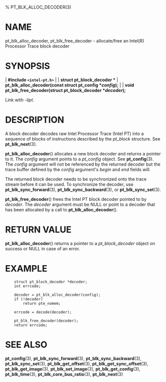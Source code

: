 % PT_BLK_ALLOC_DECODER(3)

<!---
 ! Copyright (c) 2016-2023, Intel Corporation
 ! SPDX-License-Identifier: BSD-3-Clause
 !
 ! Redistribution and use in source and binary forms, with or without
 ! modification, are permitted provided that the following conditions are met:
 !
 !  * Redistributions of source code must retain the above copyright notice,
 !    this list of conditions and the following disclaimer.
 !  * Redistributions in binary form must reproduce the above copyright notice,
 !    this list of conditions and the following disclaimer in the documentation
 !    and/or other materials provided with the distribution.
 !  * Neither the name of Intel Corporation nor the names of its contributors
 !    may be used to endorse or promote products derived from this software
 !    without specific prior written permission.
 !
 ! THIS SOFTWARE IS PROVIDED BY THE COPYRIGHT HOLDERS AND CONTRIBUTORS "AS IS"
 ! AND ANY EXPRESS OR IMPLIED WARRANTIES, INCLUDING, BUT NOT LIMITED TO, THE
 ! IMPLIED WARRANTIES OF MERCHANTABILITY AND FITNESS FOR A PARTICULAR PURPOSE
 ! ARE DISCLAIMED. IN NO EVENT SHALL THE COPYRIGHT OWNER OR CONTRIBUTORS BE
 ! LIABLE FOR ANY DIRECT, INDIRECT, INCIDENTAL, SPECIAL, EXEMPLARY, OR
 ! CONSEQUENTIAL DAMAGES (INCLUDING, BUT NOT LIMITED TO, PROCUREMENT OF
 ! SUBSTITUTE GOODS OR SERVICES; LOSS OF USE, DATA, OR PROFITS; OR BUSINESS
 ! INTERRUPTION) HOWEVER CAUSED AND ON ANY THEORY OF LIABILITY, WHETHER IN
 ! CONTRACT, STRICT LIABILITY, OR TORT (INCLUDING NEGLIGENCE OR OTHERWISE)
 ! ARISING IN ANY WAY OUT OF THE USE OF THIS SOFTWARE, EVEN IF ADVISED OF THE
 ! POSSIBILITY OF SUCH DAMAGE.
 !-->

# NAME

pt_blk_alloc_decoder, pt_blk_free_decoder - allocate/free an Intel(R) Processor
Trace block decoder


# SYNOPSIS

| **\#include `<intel-pt.h>`**
|
| **struct pt_block_decoder \***
| **pt_blk_alloc_decoder(const struct pt_config \**config*);**
|
| **void pt_blk_free_decoder(struct pt_block_decoder \**decoder*);**

Link with *-lipt*.


# DESCRIPTION

A block decoder decodes raw Intel Processor Trace (Intel PT) into a sequence of
blocks of instructions described by the *pt_block* structure.  See
**pt_blk_next**(3).

**pt_blk_alloc_decoder**() allocates a new block decoder and returns a pointer
to it.  The *config* argument points to a *pt_config* object.  See
**pt_config**(3).  The *config* argument will not be referenced by the returned
decoder but the trace buffer defined by the *config* argument's *begin* and
*end* fields will.

The returned block decoder needs to be synchronized onto the trace stream before
it can be used.  To synchronize the decoder, use **pt_blk_sync_forward**(3),
**pt_blk_sync_backward**(3), or **pt_blk_sync_set**(3).

**pt_blk_free_decoder**() frees the Intel PT block decoder pointed to by
*decoder*.  The *decoder* argument must be NULL or point to a decoder that has
been allocated by a call to **pt_blk_alloc_decoder**().


# RETURN VALUE

**pt_blk_alloc_decoder**() returns a pointer to a *pt_block_decoder* object on
success or NULL in case of an error.


# EXAMPLE

~~~{.c}
    struct pt_block_decoder *decoder;
    int errcode;

    decoder = pt_blk_alloc_decoder(config);
    if (!decoder)
        return pte_nomem;

    errcode = decode(decoder);

    pt_blk_free_decoder(decoder);
    return errcode;
~~~


# SEE ALSO

**pt_config**(3), **pt_blk_sync_forward**(3), **pt_blk_sync_backward**(3),
**pt_blk_sync_set**(3), **pt_blk_get_offset**(3), **pt_blk_get_sync_offset**(3),
**pt_blk_get_image**(3), **pt_blk_set_image**(3), **pt_blk_get_config**(3),
**pt_blk_time**(3), **pt_blk_core_bus_ratio**(3), **pt_blk_next**(3)
